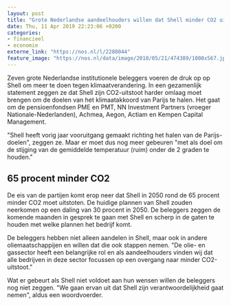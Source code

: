 ```yaml
---
layout: post
title: "Grote Nederlandse aandeelhouders willen dat Shell minder CO2 uitstoot"
date: Thu, 11 Apr 2019 22:23:06 +0200
categories: 
- financieel 
- economie 
externe_link: "https://nos.nl/l/2280044"
feature_image: "https://nos.nl/data/image/2018/05/21/474389/1008x567.jpg"
---
```


<p>Zeven grote Nederlandse institutionele beleggers voeren de druk op op Shell om meer te doen tegen klimaatverandering. In een gezamenlijk statement zeggen ze dat Shell zijn CO2-uitstoot harder omlaag moet brengen om de doelen van het klimaatakkoord van Parijs te halen. Het gaat om de pensioenfondsen PME en PMT, NN Investment Partners (vroeger Nationale-Nederlanden), Achmea, Aegon, Actiam en Kempen Capital Management.</p>
<p>"Shell heeft vorig jaar vooruitgang gemaakt richting het halen van de Parijs-doelen", zeggen ze. Maar er moet dus nog meer gebeuren "met als doel om de stijging van de gemiddelde temperatuur (ruim) onder de 2 graden te houden."</p>
<h2>65 procent minder CO2</h2>
<p>De eis van de partijen komt erop neer dat Shell in 2050 rond de 65 procent minder CO2 moet uitstoten. De huidige plannen van Shell zouden neerkomen op een daling van 30 procent in 2050. De beleggers zeggen de komende maanden in gesprek te gaan met Shell en scherp in de gaten te houden met welke plannen het bedrijf komt.</p>
<p>De beleggers hebben niet alleen aandelen in Shell, maar ook in andere oliemaatschappijen en willen dat die ook stappen nemen. "De olie- en gassector heeft een belangrijke rol en als aandeelhouders vinden wij dat alle bedrijven in deze sector focussen op een overgang naar minder CO2-uitstoot."</p>
<p>Wat er gebeurt als Shell niet voldoet aan hun wensen willen de beleggers nog niet zeggen. "We gaan ervan uit dat Shell zijn verantwoordelijkheid gaat nemen", aldus een woordvoerder.</p>
